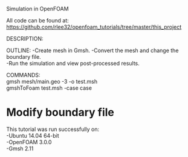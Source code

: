 Simulation in OpenFOAM  

All code can be found at:  
https://github.com/rlee32/openfoam_tutorials/tree/master/this_project  

DESCRIPTION:  


OUTLINE:
-Create mesh in Gmsh.
-Convert the mesh and change the boundary file.  
-Run the simulation and view post-processed results.  

COMMANDS:  
gmsh mesh/main.geo -3 -o test.msh  
gmshToFoam test.msh -case case  
# Modify boundary file  


This tutorial was run successfully on:  
-Ubuntu 14.04 64-bit  
-OpenFOAM 3.0.0  
-Gmsh 2.11  